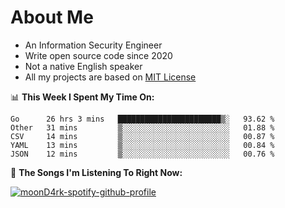 # About Me

- An Information Security Engineer
- Write open source code since 2020
- Not a native English speaker
- All my projects are based on [MIT License](https://opensource.org/licenses/MIT)

📊 **This Week I Spent My Time On:**
<!--START_SECTION:waka-->
```text
Go      26 hrs 3 mins   ███████████████████████▒░   93.62 % 
Other   31 mins         ▒░░░░░░░░░░░░░░░░░░░░░░░░   01.88 % 
CSV     14 mins         ▒░░░░░░░░░░░░░░░░░░░░░░░░   00.87 % 
YAML    13 mins         ▒░░░░░░░░░░░░░░░░░░░░░░░░   00.84 % 
JSON    12 mins         ▒░░░░░░░░░░░░░░░░░░░░░░░░   00.76 % 
```
<!--END_SECTION:waka-->

🎵 **The Songs I'm Listening To Right Now:**

[![moonD4rk-spotify-github-profile](https://spotify-github-profile.vercel.app/api/view?uid=iftr63d5ost38g0o26wcjzd8k&cover_image=true&theme=novatorem)](https://spotify-github-profile.vercel.app/api/view?uid=iftr63d5ost38g0o26wcjzd8k&redirect=true)
